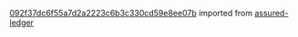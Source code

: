 [092f37dc6f55a7d2a2223c6b3c330cd59e8ee07b](https://github.com/insolar/assured-ledger/commit/092f37dc6f55a7d2a2223c6b3c330cd59e8ee07b) imported from [assured-ledger](https://github.com/insolar/assured-ledger)
